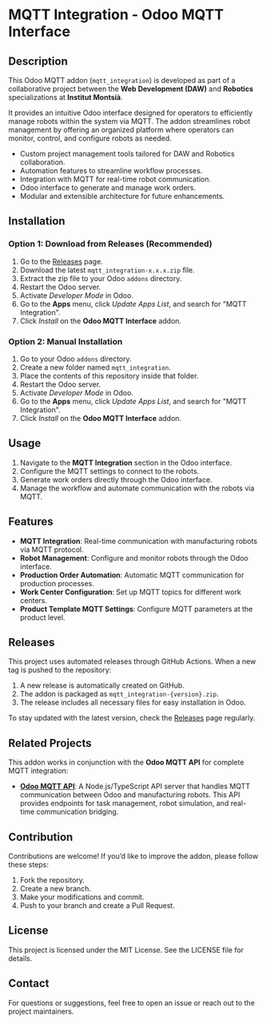 # MQTT Integration - Odoo MQTT Interface

## Description

This Odoo MQTT addon (`mqtt_integration`) is developed as part of a collaborative project between the **Web Development (DAW)** and **Robotics** specializations at **Institut Montsià**.

It provides an intuitive Odoo interface designed for operators to efficiently manage robots within the system via MQTT. The addon streamlines robot management by offering an organized platform where operators can monitor, control, and configure robots as needed.

- Custom project management tools tailored for DAW and Robotics collaboration.
- Automation features to streamline workflow processes.
- Integration with MQTT for real-time robot communication.
- Odoo interface to generate and manage work orders.
- Modular and extensible architecture for future enhancements.

## Installation

### Option 1: Download from Releases (Recommended)

1. Go to the [Releases](https://github.com/Ism1tha/odoo-mqtt-addon/releases) page.
2. Download the latest `mqtt_integration-x.x.x.zip` file.
3. Extract the zip file to your Odoo `addons` directory.
4. Restart the Odoo server.
5. Activate _Developer Mode_ in Odoo.
6. Go to the **Apps** menu, click _Update Apps List_, and search for "MQTT Integration".
7. Click _Install_ on the **Odoo MQTT Interface** addon.

### Option 2: Manual Installation

1. Go to your Odoo `addons` directory.
2. Create a new folder named `mqtt_integration`.
3. Place the contents of this repository inside that folder.
4. Restart the Odoo server.
5. Activate _Developer Mode_ in Odoo.
6. Go to the **Apps** menu, click _Update Apps List_, and search for "MQTT Integration".
7. Click _Install_ on the **Odoo MQTT Interface** addon.

## Usage

1. Navigate to the **MQTT Integration** section in the Odoo interface.
2. Configure the MQTT settings to connect to the robots.
3. Generate work orders directly through the Odoo interface.
4. Manage the workflow and automate communication with the robots via MQTT.

## Features

- **MQTT Integration**: Real-time communication with manufacturing robots via MQTT protocol.
- **Robot Management**: Configure and monitor robots through the Odoo interface.
- **Production Order Automation**: Automatic MQTT communication for production processes.
- **Work Center Configuration**: Set up MQTT topics for different work centers.
- **Product Template MQTT Settings**: Configure MQTT parameters at the product level.

## Releases

This project uses automated releases through GitHub Actions. When a new tag is pushed to the repository:

1. A new release is automatically created on GitHub.
2. The addon is packaged as `mqtt_integration-{version}.zip`.
3. The release includes all necessary files for easy installation in Odoo.

To stay updated with the latest version, check the [Releases](https://github.com/Ism1tha/odoo-mqtt-addon/releases) page regularly.

## Related Projects

This addon works in conjunction with the **Odoo MQTT API** for complete MQTT integration:

- **[Odoo MQTT API](https://github.com/Ism1tha/odoo-mqtt-api)**: A Node.js/TypeScript API server that handles MQTT communication between Odoo and manufacturing robots. This API provides endpoints for task management, robot simulation, and real-time communication bridging.

## Contribution

Contributions are welcome! If you’d like to improve the addon, please follow these steps:

1. Fork the repository.
2. Create a new branch.
3. Make your modifications and commit.
4. Push to your branch and create a Pull Request.

## License

This project is licensed under the MIT License. See the LICENSE file for details.

## Contact

For questions or suggestions, feel free to open an issue or reach out to the project maintainers.
